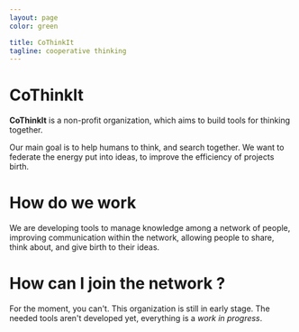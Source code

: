 ```yaml
---
layout: page
color: green

title: CoThinkIt
tagline: cooperative thinking
---
```


# CoThinkIt

**CoThinkIt** is a non-profit organization, which aims to build tools for thinking together.

Our main goal is to help humans to think, and search together. We want to federate
the energy put into ideas, to improve the efficiency of projects birth.

# How do we work

We are developing tools to manage knowledge among a network of people, improving
communication within the network, allowing people to share, think about, and give
birth to their ideas.

# How can I join the network ?

For the moment, you can't. This organization is still in early stage. The needed tools aren't developed yet, everything is a *work in progress*.
